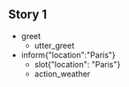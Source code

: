## Story 1
* greet
   - utter_greet
* inform{"location":"Paris"}
   - slot{"location": "Paris"}
   - action_weather